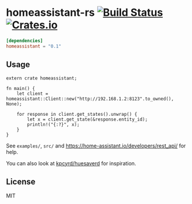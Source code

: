 # homeassistant-rs [![Build Status](https://travis-ci.org/kpcyrd/homeassistant-rs.svg?branch=master)](https://travis-ci.org/kpcyrd/homeassistant-rs) [![Crates.io](https://img.shields.io/crates/v/homeassistant.svg)](https://crates.io/crates/homeassistant)

```toml
[dependencies]
homeassistant = "0.1"
```

## Usage

```rust,no_run
extern crate homeassistant;

fn main() {
    let client = homeassistant::Client::new("http://192.168.1.2:8123".to_owned(), None);

    for response in client.get_states().unwrap() {
        let x = client.get_state(&response.entity_id);
        println!("{:?}", x);
    }
}
```

See `examples/`, `src/` and <https://home-assistant.io/developers/rest_api/> for help.

You can also look at [kpcyrd/huesaverd](https://github.com/kpcyrd/huesaverd) for inspiration.

## License

MIT

